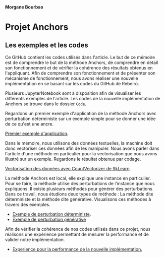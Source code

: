 #### Morgane Bourbao 
# Projet Anchors                                                                                                                            
## Les exemples et les codes 


Ce GitHub contient les codes utilisés dans l'article. 
Le but de ce mémoire est de comprendre le but de la méthode Anchors, de comprendre en détail son fonctionnement et de vérifier la cohérence des résultats obtenus en l'appliquant. Afin de comprendre son fonctionnement et de présenter son mécanisme de fonctionnement, nous avons réaliser une nouvelle implémentation en se basant sur les codes du GitHub de Rebeiro. 

Plusieurs JupyterNotebook sont à disposition afin de visualiser les différents exemples de l'article.
Les codes de la nouvelle implémentation de Anchors se trouve dans le dossier `Code`.

Regardons un premier exemple d'application de la méthode Anchors avec perturbation déterministe sur un exemple simple pour se donner une idée de ce qu'est une ancre. 

[Premier exemple d'application](https://github.com/mbourbao/Code-Projet-Anchors/blob/main/Notebook/Application-sur-la-phrase-The-reception-have-been-generally-good.ipynb).

Dans le mémoire, nous utilisons des données textuelles, la machine doit donc vectoriser ces données afin de les manipuler. 
Nous avons parler dans l'article d'une méthode en particulier pour la vectorisation que nous avons illustré sur un exemple. Regardons le résultat obtenue par codage.

[Vectorisation des données avec CountVectorizer de SkLearn](https://github.com/mbourbao/Code-Projet-Anchors/blob/main/Notebook/Vectorisation_Count_Vect.ipynb
).

La méthode Anchors est local, elle explique une instance en particulier. Pour se faire, la méthode utilise des perturbations de l'instance que nous expliquons. Il existe plusieurs méthodes pour générer des perturbations. Dans ce travail, nous étudions deux types de méthode : La méthode dite déterministe et la méthode dite générative. Visualisons ces méthodes à travers des exemples. 

  - [Exemple de perturbation déterministe](https://github.com/mbourbao/Code-Projet-Anchors/blob/main/Notebook/Exemple%20perturbation%20d%C3%A9terministe.ipynb).
  - [Exemple de perturbation générative](https://github.com/mbourbao/Code-Projet-Anchors/blob/main/Notebook/Perturbation_Bert.ipynb)

Afin de vérifier la cohérence de nos codes utilisés dans ce projet, nous réalisons une expérience permettant de mesurer la performance et de valider notre implémentation. 

- [Experience pour la performance de la nouvelle implémentation.](https://github.com/mbourbao/Code-Projet-Anchors/blob/main/Notebook/Comparaison-performance.ipynb)

  
